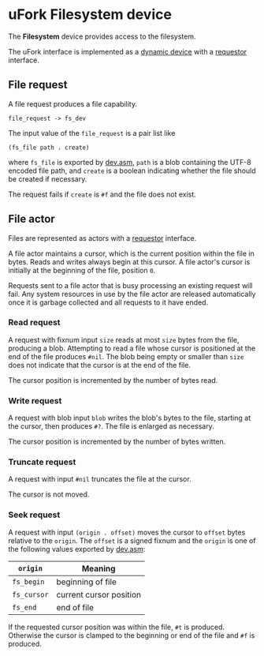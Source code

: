 # uFork Filesystem device

The **Filesystem** device provides access to the filesystem.

The uFork interface is implemented as a [dynamic device](host_dev.md) with a
[requestor](requestor.md) interface.

## File request

A file request produces a file capability.

    file_request -> fs_dev

The input value of the `file_request` is a pair list like

    (fs_file path . create)

where `fs_file` is exported by [dev.asm](../lib/dev.asm), `path` is a blob
containing the UTF-8 encoded file path, and `create` is a boolean indicating
whether the file should be created if necessary.

The request fails if `create` is `#f` and the file does not exist.

## File actor

Files are represented as actors with a [requestor](requestor.md) interface.

A file actor maintains a cursor, which is the current position within the file
in bytes. Reads and writes always begin at this cursor. A file actor's cursor
is initially at the beginning of the file, position `0`.

Requests sent to a file actor that is busy processing an existing request will
fail. Any system resources in use by the file actor are released automatically
once it is garbage collected and all requests to it have ended.

### Read request

A request with fixnum input `size` reads at most `size` bytes from the file,
producing a blob. Attempting to read a file whose cursor is positioned at the
end of the file produces `#nil`. The blob being empty or smaller than `size`
does not indicate that the cursor is at the end of the file.

The cursor position is incremented by the number of bytes read.

### Write request

A request with blob input `blob` writes the blob's bytes to the file, starting
at the cursor, then produces `#?`. The file is enlarged as necessary.

The cursor position is incremented by the number of bytes written.

### Truncate request

A request with input `#nil` truncates the file at the cursor.

The cursor is not moved.

### Seek request

A request with input `(origin . offset)` moves the cursor to `offset` bytes
relative to the `origin`. The `offset` is a signed fixnum and the `origin` is
one of the following values exported by [dev.asm](../lib/dev.asm):

 `origin`    | Meaning
-------------|----------------
`fs_begin`   | beginning of file
`fs_cursor`  | current cursor position
`fs_end`     | end of file

If the requested cursor position was within the file, `#t` is produced.
Otherwise the cursor is clamped to the beginning or end of the file and `#f` is
produced.
